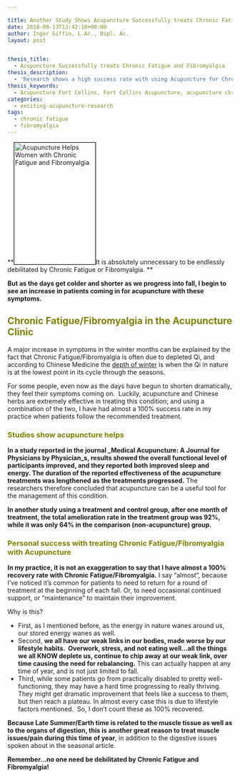 ```yaml
---

title: Another Study Shows Acupuncture Successfully treats Chronic Fatigue and Fibromyalgia
date: 2010-09-13T13:42:10+00:00
author: Inger Giffin, L.Ac., Dipl. Ac.
layout: post


thesis_title:
  - Acupuncture Successfully treats Chronic Fatigue and Fibromyalgia
thesis_description:
  - 'Research shows a high success rate with using Acupuncture for Chronic Fatigue & Fibromyalgia.  My clinical experience backs that up. '
thesis_keywords:
  - Acupuncture Fort Collins, Fort Collins Acupuncture, acupuncture chronic fatigue, acupuncture fibromyalgia
categories:
  - exciting-acupuncture-research
tags:
  - chronic fatigue
  - fibromyalgia
---
```

**[<img class="alignleft  wp-image-905" style="border: 1px solid black;" title="Acupuncture Helps Women with Chronic Fatigue and Fibromyalgia" src="http://www.wisdomwaysacupuncture.com/wp-content/uploads/2010/09/43.jpg" alt="Acupuncture Helps Women with Chronic Fatigue and Fibromyalgia" width="182" height="273" />](http://www.wisdomwaysacupuncture.com/wp-content/uploads/2010/09/43.jpg)It is absolutely unnecessary to be endlessly debilitated by Chronic Fatigue or Fibromyalgia. ** 

**But as the days get colder and shorter as we progress into fall, I begin to see an increase in patients coming in for acupuncture with these symptoms.**

## <span style="color: #808000;">Chronic Fatigue/Fibromyalgia in the Acupuncture Clinic</span>

A major increase in symptoms in the winter months can be explained by the fact that Chronic Fatigue/Fibromyalgia is often due to depleted Qi, and according to Chinese Medicine the [depth of winter](http://www.wisdomwaysacupuncture.com/2018/01/12/the-depths-of-water-will-keep-you-balanced-this-winter/) is when the Qi in nature is at the lowest point in its cycle through the seasons.

For some people, even now as the days have begun to shorten dramatically, they feel their symptoms coming on.  Luckily, acupuncture and Chinese herbs are extremely effective in treating this condition; and using a combination of the two, I have had almost a 100% success rate in my practice when patients follow the recommended treatment.

### <span style="color: #808000;"><strong>Studies show acupuncture helps </strong></span>

**In a study reported in the journal _Medical Acupuncture: A Journal for Physicians by Physician_s, results showed the overall functional level of participants improved, and they reported both improved sleep and energy. The duration of the reported effectiveness of the acupuncture treatments was lengthened as the treatments progressed.** The researchers therefore concluded that acupuncture can be a useful tool for the management of this condition.

**In another study using a treatment and control group, after one month of treatment, the total amelioration rate in the treatment group was 92%, while it was only 64% in the comparison (non-acupuncture) group.**

### <span style="color: #808000;"><strong>Personal success with treating Chronic Fatigue/Fibromyalgia with Acupuncture<br /> </strong></span>

**In my practice, it is not an exaggeration to say that I have almost a 100% recovery rate with Chronic Fatigue/Fibromyalgia.** I say &#8220;almost&#8221;, because I&#8217;ve noticed it&#8217;s common for patients to need to return for a round of treatment at the beginning of each fall. Or, to need occasional continued support, or &#8220;maintenance&#8221; to maintain their improvement.

Why is this?

  * First, as I mentioned before, as the energy in nature wanes around us, our stored energy wanes as well.
  * Second, **we all have our weak links in our bodies, made worse by our lifestyle habits.  Overwork, stress, and not eating well&#8230;all the things we all KNOW deplete us, continue to chip away at our weak link, over time causing the need for rebalancing.** This can actually happen at any time of year, and is not just limited to fall.
  * Third, while some patients go from practically disabled to pretty well-functioning, they may have a hard time progressing to really thriving.  They might get dramatic improvement that feels like a success to them, but then reach a plateau. In almost every case this is due to lifestyle factors mentioned.  So, I don&#8217;t count these as 100% recovered.

**Because Late Summer/Earth time is related to the muscle tissue as well as to the organs of digestion, this is another great reason to treat muscle issues/pain during this time of year**, in addition to the digestive issues spoken about in the seasonal article.

**Remember&#8230;no one need be debilitated by Chronic Fatigue and Fibromyalgia!**